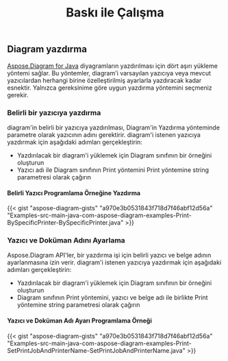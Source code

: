 ﻿---
title: Baskı ile Çalışma
type: docs
weight: 80
url: /tr/java/working-with-print/
---
## **Diagram yazdırma**
[Aspose.Diagram for Java](https://products.aspose.com/diagram/java/) diyagramların yazdırılması için dört aşırı yükleme yöntemi sağlar. Bu yöntemler, diagram'i varsayılan yazıcıya veya mevcut yazıcılardan herhangi birine özelleştirilmiş ayarlarla yazdıracak kadar esnektir. Yalnızca gereksinime göre uygun yazdırma yöntemini seçmeniz gerekir.
### **Belirli bir yazıcıya yazdırma**
diagram'in belirli bir yazıcıya yazdırılması, Diagram'in Yazdırma yönteminde parametre olarak yazıcının adını gerektirir. diagram'i istenen yazıcıya yazdırmak için aşağıdaki adımları gerçekleştirin:

- Yazdırılacak bir diagram'i yüklemek için Diagram sınıfının bir örneğini oluşturun
- Yazıcı adı ile Diagram sınıfının Print yöntemini Print yöntemine string parametresi olarak çağırın
#### **Belirli Yazıcı Programlama Örneğine Yazdırma**
{{< gist "aspose-diagram-gists" "a970e3b0531843f718d7f46abf12d56a" "Examples-src-main-java-com-aspose-diagram-examples-Print-BySpecificPrinter-BySpecificPrinter.java" >}}
### **Yazıcı ve Doküman Adını Ayarlama**
Aspose.Diagram API'ler, bir yazdırma işi için belirli yazıcı ve belge adının ayarlanmasına izin verir. diagram'i istenen yazıcıya yazdırmak için aşağıdaki adımları gerçekleştirin:

- Yazdırılacak bir diagram'i yüklemek için Diagram sınıfının bir örneğini oluşturun
- Diagram sınıfının Print yöntemini, yazıcı ve belge adı ile birlikte Print yöntemine string parametresi olarak çağırın
#### **Yazıcı ve Doküman Adı Ayarı Programlama Örneği**
{{< gist "aspose-diagram-gists" "a970e3b0531843f718d7f46abf12d56a" "Examples-src-main-java-com-aspose-diagram-examples-Print-SetPrintJobAndPrinterName-SetPrintJobAndPrinterName.java" >}}
